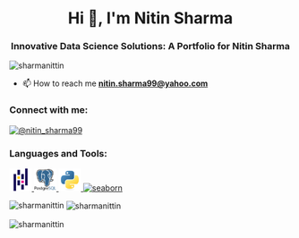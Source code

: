 <h1 align="center">Hi 👋, I'm Nitin Sharma</h1>
<h3 align="center">Innovative Data Science Solutions: A Portfolio for Nitin Sharma</h3>

<p align="left"> <img src="https://komarev.com/ghpvc/?username=sharmanittin&label=Profile%20views&color=0e75b6&style=flat" alt="sharmanittin" /> </p>

- 📫 How to reach me **nitin.sharma99@yahoo.com**

<h3 align="left">Connect with me:</h3>
<p align="left">
<a href="https://www.hackerrank.com/@nitin_sharma99" target="blank"><img align="center" src="https://raw.githubusercontent.com/rahuldkjain/github-profile-readme-generator/master/src/images/icons/Social/hackerrank.svg" alt="@nitin_sharma99" height="30" width="40" /></a>
</p>

<h3 align="left">Languages and Tools:</h3>
<p align="left"> <a href="https://pandas.pydata.org/" target="_blank" rel="noreferrer"> <img src="https://raw.githubusercontent.com/devicons/devicon/2ae2a900d2f041da66e950e4d48052658d850630/icons/pandas/pandas-original.svg" alt="pandas" width="40" height="40"/> </a> <a href="https://www.postgresql.org" target="_blank" rel="noreferrer"> <img src="https://raw.githubusercontent.com/devicons/devicon/master/icons/postgresql/postgresql-original-wordmark.svg" alt="postgresql" width="40" height="40"/> </a> <a href="https://www.python.org" target="_blank" rel="noreferrer"> <img src="https://raw.githubusercontent.com/devicons/devicon/master/icons/python/python-original.svg" alt="python" width="40" height="40"/> </a> <a href="https://seaborn.pydata.org/" target="_blank" rel="noreferrer"> <img src="https://seaborn.pydata.org/_images/logo-mark-lightbg.svg" alt="seaborn" width="40" height="40"/> </a> </p>

<p><img align="left" src="https://github-readme-stats.vercel.app/api/top-langs?username=sharmanittin&show_icons=true&locale=en&layout=compact" alt="sharmanittin" /></p>

<p>&nbsp;<img align="center" src="https://github-readme-stats.vercel.app/api?username=sharmanittin&show_icons=true&locale=en" alt="sharmanittin" /></p>

<p><img align="center" src="https://github-readme-streak-stats.herokuapp.com/?user=sharmanittin&" alt="sharmanittin" /></p>
